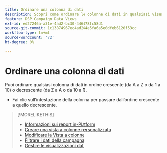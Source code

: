 ```yaml
---
title: Ordinare una colonna di dati
description: Scopri come ordinare le colonne di dati in qualsiasi visualizzazione di gestione delle campagne.
feature: DSP Campaign Data Views
exl-id: ed27246a-a31e-4ad2-bc30-446478fc58d1
source-git-commit: 1c13874967ec4ad264e5fa6a5e0dfeb6120f53cc
workflow-type: tm+mt
source-wordcount: '72'
ht-degree: 0%

---
```


# Ordinare una colonna di dati

Puoi ordinare qualsiasi colonna di dati in ordine crescente (da A a Z o da 1 a 10) o decrescente (da Z a A o da 10 a 1).

* Fai clic sull’intestazione della colonna per passare dall’ordine crescente a quello decrescente.

>[!MORELIKETHIS]
>
>* [Informazioni sui report in-Platform](campaign-reports-about.md)
>* [Creare una vista a colonne personalizzata](column-view-create.md)
>* [Modificare la Vista a colonne](column-view-change.md)
>* [Filtrare i dati della campagna](campaign-data-filter.md)
>* [Gestire le visualizzazioni dati](campaign-data-visualization-manage.md)

